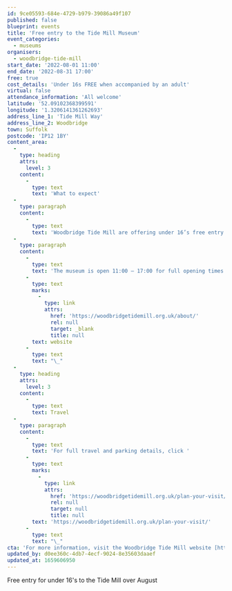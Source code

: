 ```yaml
---
id: 9ce05593-684e-4729-b979-39086a49f107
published: false
blueprint: events
title: 'Free entry to the Tide Mill Museum'
event_categories:
  - museums
organisers:
  - woodbridge-tide-mill
start_date: '2022-08-01 11:00'
end_date: '2022-08-31 17:00'
free: true
cost_details: 'Under 16s FREE when accompanied by an adult'
virtual: false
attendance_information: 'All welcome'
latitude: '52.09102368399591'
longitude: '1.3206141361262693'
address_line_1: 'Tide Mill Way'
address_line_2: Woodbridge
town: Suffolk
postcode: 'IP12 1BY'
content_area:
  -
    type: heading
    attrs:
      level: 3
    content:
      -
        type: text
        text: 'What to expect'
  -
    type: paragraph
    content:
      -
        type: text
        text: 'Woodbridge Tide Mill are offering under 16’s free entry to the museum over August, when accompanied by an adult. This is a fantastic opportunity for families to explore the museum and its history in the beautiful town of Woodbridge.'
  -
    type: paragraph
    content:
      -
        type: text
        text: 'The museum is open 11:00 – 17:00 for full opening times visit the '
      -
        type: text
        marks:
          -
            type: link
            attrs:
              href: 'https://woodbridgetidemill.org.uk/about/'
              rel: null
              target: _blank
              title: null
        text: website
      -
        type: text
        text: "\_"
  -
    type: heading
    attrs:
      level: 3
    content:
      -
        type: text
        text: Travel
  -
    type: paragraph
    content:
      -
        type: text
        text: 'For full travel and parking details, click '
      -
        type: text
        marks:
          -
            type: link
            attrs:
              href: 'https://woodbridgetidemill.org.uk/plan-your-visit/'
              rel: null
              target: null
              title: null
        text: 'https://woodbridgetidemill.org.uk/plan-your-visit/'
      -
        type: text
        text: "\_"
cta: 'For more information, visit the Woodbridge Tide Mill website [https://woodbridgetidemill.org.uk/about/](https://woodbridgetidemill.org.uk/about/ )'
updated_by: d0ee360c-4db7-4ecf-9024-8e35603daaef
updated_at: 1659606950
---
```

Free entry for under 16's to the Tide Mill over August